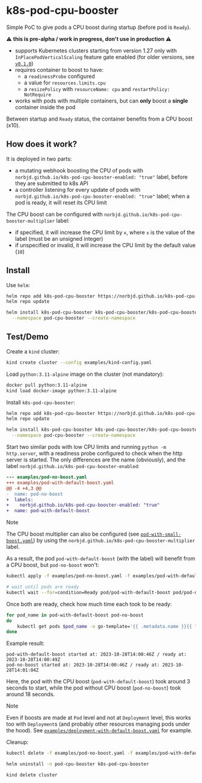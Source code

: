 # k8s-pod-cpu-booster

Simple PoC to give pods a CPU boost during startup (before pod is `Ready`).

:warning: **this is pre-alpha / work in progress, don't use in production** :warning:

- supports Kubernetes clusters starting from version 1.27 only with `InPlacePodVerticalScaling` feature gate enabled (for older versions, see [`v0.1.0`](https://github.com/norbjd/k8s-pod-cpu-booster/tree/v0.1.0))
- requires container to boost to have:
  - a `readinessProbe` configured
  - a value for `resources.limits.cpu`
  - a `resizePolicy` with `resourceName: cpu` and `restartPolicy: NotRequire`
- works with pods with multiple containers, but can **only** boost a **single** container inside the pod

Between startup and `Ready` status, the container benefits from a CPU boost (x10).

## How does it work?

It is deployed in two parts:

- a mutating webhook boosting the CPU of pods with `norbjd.github.io/k8s-pod-cpu-booster-enabled: "true"` label, before they are submitted to k8s API
- a controller listening for every update of pods with `norbjd.github.io/k8s-pod-cpu-booster-enabled: "true"` label; when a pod is ready, it will reset its CPU limit

The CPU boost can be configured with `norbjd.github.io/k8s-pod-cpu-booster-multiplier` label:

- if specified, it will increase the CPU limit by `x`, where `x` is the value of the label (must be an unsigned integer)
- if unspecified or invalid, it will increase the CPU limit by the default value (`10`)

## Install

Use `helm`:

```sh
helm repo add k8s-pod-cpu-booster https://norbjd.github.io/k8s-pod-cpu-booster
helm repo update

helm install k8s-pod-cpu-booster k8s-pod-cpu-booster/k8s-pod-cpu-booster --devel \
  --namespace pod-cpu-booster --create-namespace
```

## Test/Demo

Create a `kind` cluster:

```sh
kind create cluster --config examples/kind-config.yaml
```

Load `python:3.11-alpine` image on the cluster (not mandatory):

```sh
docker pull python:3.11-alpine
kind load docker-image python:3.11-alpine
```

Install `k8s-pod-cpu-booster`:

```sh
helm repo add k8s-pod-cpu-booster https://norbjd.github.io/k8s-pod-cpu-booster
helm repo update

helm install k8s-pod-cpu-booster k8s-pod-cpu-booster/k8s-pod-cpu-booster --devel \
  --namespace pod-cpu-booster --create-namespace
```

Start two similar pods with low CPU limits and running `python -m http.server`, with a readiness probe configured to check when the http server is started. The only differences are the name (obviously), and the label `norbjd.github.io/k8s-pod-cpu-booster-enabled`:

```diff
--- examples/pod-no-boost.yaml
+++ examples/pod-with-default-boost.yaml
@@ -4 +4,3 @@
-  name: pod-no-boost
+  labels:
+    norbjd.github.io/k8s-pod-cpu-booster-enabled: "true"
+  name: pod-with-default-boost
```

> [!NOTE]
> The CPU boost multiplier can also be configured (see [`pod-with-small-boost.yaml`](https://github.com/norbjd/k8s-pod-cpu-booster/blob/main/examples/pod-with-small-boost.yaml)) by using the `norbjd.github.io/k8s-pod-cpu-booster-multiplier` label.

As a result, the pod `pod-with-default-boost` (with the label) will benefit from a CPU boost, but `pod-no-boost` won't:

```sh
kubectl apply -f examples/pod-no-boost.yaml -f examples/pod-with-default-boost.yaml

# wait until pods are ready
kubectl wait --for=condition=Ready pod/pod-with-default-boost pod/pod-no-boost
```

Once both are ready, check how much time each took to be ready:

```sh
for pod_name in pod-with-default-boost pod-no-boost
do
    kubectl get pods $pod_name -o go-template='{{ .metadata.name }}{{ " " }}{{ range .status.containerStatuses }}{{ if eq .name "python" }}{{ "started at: " }}{{ .state.running.startedAt }}{{ end }}{{ end }}{{ " / " }}{{ range .status.conditions }}{{ if (and (eq .type "Ready") (eq .status "True")) }}{{ "ready at: " }}{{ .lastTransitionTime }}{{ end }}{{ end }}{{ "\n" }}'
done
```

Example result:

```
pod-with-default-boost started at: 2023-10-28T14:00:46Z / ready at: 2023-10-28T14:00:49Z
pod-no-boost started at: 2023-10-28T14:00:46Z / ready at: 2023-10-28T14:01:04Z
```

Here, the pod with the CPU boost (`pod-with-default-boost`) took around 3 seconds to start, while the pod without CPU boost (`pod-no-boost`) took around 18 seconds.

> [!NOTE]
> Even if boosts are made at `Pod` level and not at `Deployment` level, this works too with `Deployment`s (and probably other resources managing pods under the hood). See [`examples/deployment-with-default-boost.yaml`](https://github.com/norbjd/k8s-pod-cpu-booster/blob/main/examples/deployment-with-default-boost.yaml) for example.

Cleanup:

```sh
kubectl delete -f examples/pod-no-boost.yaml -f examples/pod-with-default-boost.yaml

helm uninstall -n pod-cpu-booster k8s-pod-cpu-booster

kind delete cluster
```
